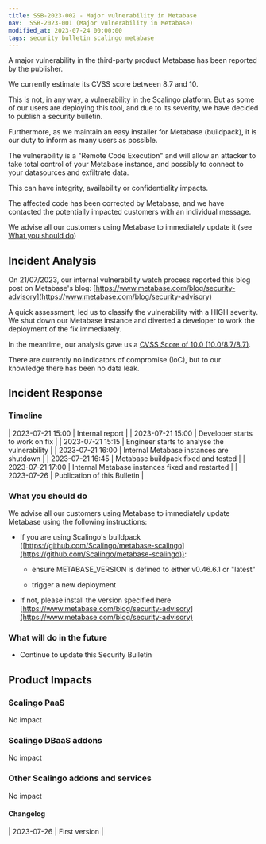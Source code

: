 ```yaml
---
title: SSB-2023-002 - Major vulnerability in Metabase
nav:  SSB-2023-001 (Major vulnerability in Metabase)
modified_at: 2023-07-24 00:00:00
tags: security bulletin scalingo metabase
---
```


A major vulnerability in the third-party product Metabase has been reported by the publisher.

We currently estimate its CVSS score between 8.7 and 10.

This is not, in any way, a vulnerability in the Scalingo platform. But as some of our users are deploying this tool, and due to its severity, we have decided to publish a security bulletin.

Furthermore, as we maintain an easy installer for Metabase (buildpack), it is our duty to inform as many users as possible.

The vulnerability is a "Remote Code Execution" and will allow an attacker to take total control of your Metabase instance, and possibly to connect to your datasources and exfiltrate data.

This can have integrity, availability or confidentiality impacts.

The affected code has been corrected by Metabase, and we have contacted the potentially impacted customers with an individual message.

We advise all our customers using Metabase to immediately update it (see [What you should do](#what-you-should-do))

## Incident Analysis

On 21/07/2023, our internal vulnerability watch process reported this blog post on Metabase's blog: [https://www.metabase.com/blog/security-advisory](https://www.metabase.com/blog/security-advisory)

A quick assessment, led us to classify the vulnerability with a HIGH severity.
We shut down our Metabase instance and diverted a developer to work the deployment of the fix immediately.

In the meantime, our analysis gave us a [CVSS Score of 10.0 (10.0/8.7/8.7)](https://nvd.nist.gov/vuln-metrics/cvss/v3-calculator?vector=AV:N/AC:L/PR:N/UI:N/S:C/C:H/I:H/A:H/E:U/RL:O/RC:C/CR:H/IR:H/AR:H/MAV:N/MAC:L/MPR:N/MUI:N/MS:C/MC:H/MI:H/MA:H&version=3.1).

There are currently no indicators of compromise (IoC), but to our knowledge there has been no data leak.

## Incident Response

### Timeline

| 2023-07-21 15:00 | Internal report |
| 2023-07-21 15:00 | Developer starts to work on fix |
| 2023-07-21 15:15 | Engineer starts to analyse the vulnerability |
| 2023-07-21 16:00 | Internal Metabase instances are shutdown |
| 2023-07-21 16:45 | Metabase buildpack fixed and tested |
| 2023-07-21 17:00 | Internal Metabase instances fixed and restarted |
| 2023-07-26 | Publication of this Bulletin |

### What you should do

We advise all our customers using Metabase to immediately update Metabase using the following instructions:

- If you are using Scalingo's buildpack
  ([https://github.com/Scalingo/metabase-scalingo](https://github.com/Scalingo/metabase-scalingo)):

  - ensure METABASE_VERSION is defined to either v0.46.6.1 or "latest"

  - trigger a new deployment

- If not, please install the version specified here [https://www.metabase.com/blog/security-advisory](https://www.metabase.com/blog/security-advisory)

### What will do in the future

- Continue to update this Security Bulletin

## Product Impacts

### Scalingo PaaS

No impact

### Scalingo DBaaS addons

No impact

### Other Scalingo addons and services

No impact

#### **Changelog**

| 2023-07-26 |  First version |
